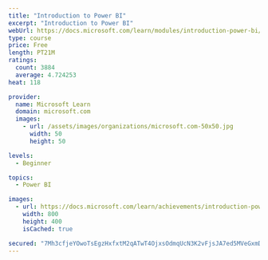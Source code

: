 ```yaml
---
title: "Introduction to Power BI"
excerpt: "Introduction to Power BI"
webUrl: https://docs.microsoft.com/learn/modules/introduction-power-bi/
type: course
price: Free
length: PT21M
ratings:
  count: 3884
  average: 4.724253
heat: 118

provider:
  name: Microsoft Learn
  domain: microsoft.com
  images:
    - url: /assets/images/organizations/microsoft.com-50x50.jpg
      width: 50
      height: 50

levels:
  - Beginner

topics:
  - Power BI

images:
  - url: https://docs.microsoft.com/learn/achievements/introduction-power-bi-social.png
    width: 800
    height: 400
    isCached: true

secured: "7Mh3cfjeYOwoTsEgzHxfxtM2qATwT4OjxsOdmqUcN3K2vFjsJA7ed5MVeGxmDhst4DpGOHDUq+7CM75xycQ60J7bB1A84BbsX7rA6bur4nwQrzR+ue+oDubQ3KGsTYVkRjauZgkG/KxPhsM6eawHNTzuV0vljnaoUmyFxUczsuQfSkKyYQ5a0aJycvdE4Sy+FfaozbTqWJBUg6H+PVa0ep09Ijzz6tly2k1otszgHLZc3nYpRr49bAyk0mewvGUvTu2SFqFLa39HXD/tM0m4K8EPc0hts6FNMS2bL2/Ldc7lauK8pnpzG78wDTBdIK8s1ubKnGDEqr5YqSIALGMX+Ed298suPdNcVDIRYhIst8Dt6Ry/bsORchkQ8XC+nvmz4tVRz2Qs3uej0fRB4RnQyTOIwehSPcl5mK00VGQJILo=;F1lVOzhDQ1JtQiQqgVszbA=="
---
```


